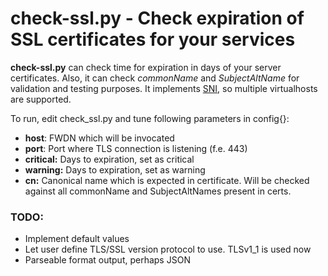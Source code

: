 # check-ssl.py - Check expiration of SSL certificates for your services

**check-ssl.py** can check time for expiration in days of your server certificates.
Also, it can check _commonName_ and _SubjectAltName_ for validation and testing purposes.
It implements [SNI](https://en.wikipedia.org/wiki/Server_Name_Indication), so multiple virtualhosts are supported.

To run, edit check_ssl.py and tune following parameters in config{}:

* **host**: FWDN which will be invocated
* **port**: Port where TLS connection is listening (f.e. 443)
* **critical:** Days to expiration, set as critical
* **warning:** Days to expiration, set as warning
* **cn:** Canonical name which is expected in certificate. Will be checked
against all commonName and SubjectAltNames present in certs.

### TODO:

- Implement default values
- Let user define TLS/SSL version protocol to use. TLSv1_1 is used now
- Parseable format output, perhaps JSON